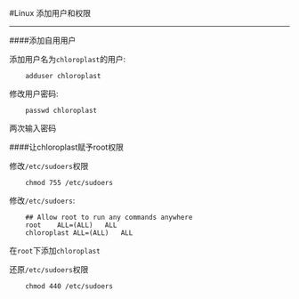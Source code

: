 #Linux 添加用户和权限

---

####添加自用用户

添加用户名为`chloroplast`的用户:

		adduser chloroplast
		
修改用户密码:		

		passwd chloroplast
		
两次输入密码

####让chloroplast赋予root权限

修改`/etc/sudoers`权限

		chmod 755 /etc/sudoers

修改`/etc/sudoers`:

		## Allow root to run any commands anywhere
		root	ALL=(ALL) 	ALL
		chloroplast	ALL=(ALL)	ALL
		
在`root`下添加`chloroplast`
	
还原`/etc/sudoers`权限

		chmod 440 /etc/sudoers
		
		
		